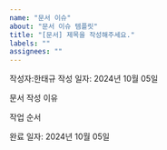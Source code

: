 ```yaml
---
name: "문서 이슈"
about: "문서 이슈 템플릿"
title: "[문서] 제목을 작성해주세요."
labels: ""
assignees: ""
---
```


작성자:한태규
작성 일자: 2024년 10월 05일

문서 작성 이유

작업 순서

완료 일자: 2024년 10월 05일
